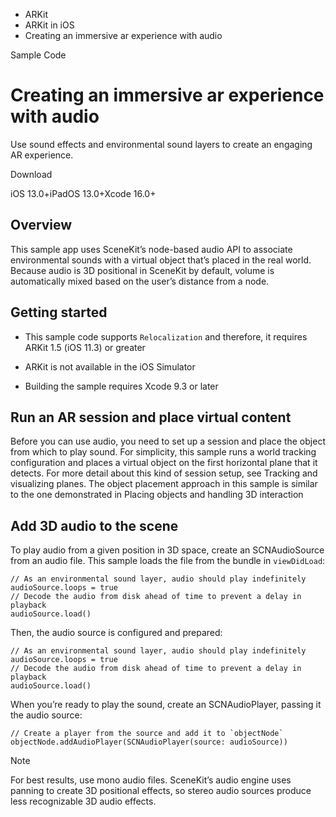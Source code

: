 

- ARKit
- ARKit in iOS
-  Creating an immersive ar experience with audio 

Sample Code

# Creating an immersive ar experience with audio

Use sound effects and environmental sound layers to create an engaging AR experience.

Download

iOS 13.0+iPadOS 13.0+Xcode 16.0+

## Overview

This sample app uses SceneKit’s node-based audio API to associate environmental sounds with a virtual object that’s placed in the real world. Because audio is 3D positional in SceneKit by default, volume is automatically mixed based on the user’s distance from a node.

## Getting started

- This sample code supports `Relocalization` and therefore, it requires ARKit 1.5 (iOS 11.3) or greater

- ARKit is not available in the iOS Simulator

- Building the sample requires Xcode 9.3 or later

## Run an AR session and place virtual content

Before you can use audio, you need to set up a session and place the object from which to play sound. For simplicity, this sample runs a world tracking configuration and places a virtual object on the first horizontal plane that it detects. For more detail about this kind of session setup, see Tracking and visualizing planes. The object placement approach in this sample is similar to the one demonstrated in Placing objects and handling 3D interaction

## Add 3D audio to the scene

To play audio from a given position in 3D space, create an SCNAudioSource from an audio file. This sample loads the file from the bundle in `viewDidLoad`:

```
// As an environmental sound layer, audio should play indefinitely
audioSource.loops = true
// Decode the audio from disk ahead of time to prevent a delay in playback
audioSource.load()
```

Then, the audio source is configured and prepared:

```
// As an environmental sound layer, audio should play indefinitely
audioSource.loops = true
// Decode the audio from disk ahead of time to prevent a delay in playback
audioSource.load()
```

When you’re ready to play the sound, create an SCNAudioPlayer, passing it the audio source:

```
// Create a player from the source and add it to `objectNode`
objectNode.addAudioPlayer(SCNAudioPlayer(source: audioSource))
```

Note

For best results, use mono audio files. SceneKit’s audio engine uses panning to create 3D positional effects, so stereo audio sources produce less recognizable 3D audio effects.

